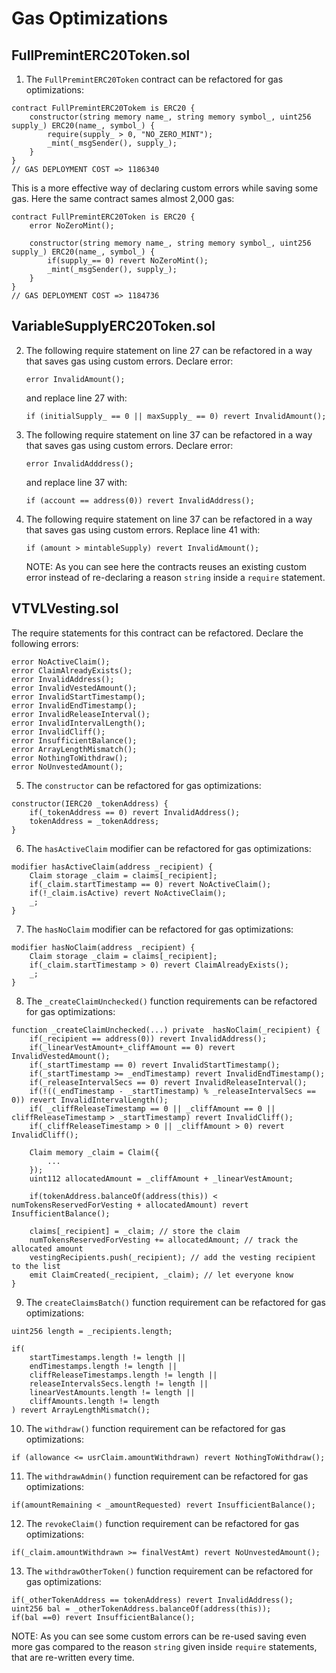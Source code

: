 # **Gas Optimizations**

## **FullPremintERC20Token.sol**

1. The `FullPremintERC20Token` contract can be refactored for gas optimizations:

```
contract FullPremintERC20Tokem is ERC20 {
    constructor(string memory name_, string memory symbol_, uint256 supply_) ERC20(name_, symbol_) {
        require(supply_ > 0, "NO_ZERO_MINT");
        _mint(_msgSender(), supply_);
    }
}
// GAS DEPLOYMENT COST => 1186340
```

This is a more effective way of declaring custom errors while saving some gas. Here the same contract sames almost 2,000 gas:

```
contract FullPremintERC20Token is ERC20 {
    error NoZeroMint();

    constructor(string memory name_, string memory symbol_, uint256 supply_) ERC20(name_, symbol_) {
        if(supply_== 0) revert NoZeroMint();
        _mint(_msgSender(), supply_);
    }
}
// GAS DEPLOYMENT COST => 1184736
```

## **VariableSupplyERC20Token.sol**

2. The following require statement on line 27 can be refactored in a way that saves gas using custom errors. Declare error:

   `error InvalidAmount();`

   and replace line 27 with:

   `if (initialSupply_ == 0 || maxSupply_ == 0) revert InvalidAmount();`

3. The following require statement on line 37 can be refactored in a way that saves gas using custom errors. Declare error:

   `error InvalidAdddress();`

   and replace line 37 with:

   `if (account == address(0)) revert InvalidAddress();`

4. The following require statement on line 37 can be refactored in a way that saves gas using custom errors. Replace line 41 with:

   `if (amount > mintableSupply) revert InvalidAmount();`

   NOTE: As you can see here the contracts reuses an existing custom error instead of re-declaring a reason `string` inside a `require` statement.

## **VTVLVesting.sol**

The require statements for this contract can be refactored. Declare the following errors:

```
error NoActiveClaim();
error ClaimAlreadyExists();
error InvalidAddress();
error InvalidVestedAmount();
error InvalidStartTimestamp();
error InvalidEndTimestamp();
error InvalidReleaseInterval();
error InvalidIntervalLength();
error InvalidCliff();
error InsufficientBalance();
error ArrayLengthMismatch();
error NothingToWithdraw();
error NoUnvestedAmount();
```

5. The `constructor` can be refactored for gas optimizations:

```
constructor(IERC20 _tokenAddress) {
	if(_tokenAddress == 0) revert InvalidAddress();
	tokenAddress = _tokenAddress;
}
```

6. The `hasActiveClaim` modifier can be refactored for gas optimizations:

```
modifier hasActiveClaim(address _recipient) {
	Claim storage _claim = claims[_recipient];
	if(_claim.startTimestamp == 0) revert NoActiveClaim();
	if(!_claim.isActive) revert NoActiveClaim();
	_;
}
```

7. The `hasNoClaim` modifier can be refactored for gas optimizations:

```
modifier hasNoClaim(address _recipient) {
	Claim storage _claim = claims[_recipient];
	if(_claim.startTimestamp > 0) revert ClaimAlreadyExists();
	_;
}
```

8. The `_createClaimUnchecked()` function requirements can be refactored for gas optimizations:

```
function _createClaimUnchecked(...) private  hasNoClaim(_recipient) {
	if(_recipient == address(0)) revert InvalidAddress();
	if(_linearVestAmount+_cliffAmount == 0) revert InvalidVestedAmount();
	if(_startTimestamp == 0) revert InvalidStartTimestamp();
	if(_startTimestamp >= _endTimestamp) revert InvalidEndTimestamp();
	if(_releaseIntervalSecs == 0) revert InvalidReleaseInterval();
	if(!((_endTimestamp - _startTimestamp) % _releaseIntervalSecs == 0)) revert InvalidIntervalLength();
	if( _cliffReleaseTimestamp == 0 || _cliffAmount == 0 || cliffReleaseTimestamp > _startTimestamp) revert InvalidCliff();
	if(_cliffReleaseTimestamp > 0 || _cliffAmount > 0) revert InvalidCliff();

	Claim memory _claim = Claim({
		...
	});
	uint112 allocatedAmount = _cliffAmount + _linearVestAmount;

	if(tokenAddress.balanceOf(address(this)) < numTokensReservedForVesting + allocatedAmount) revert InsufficientBalance();

	claims[_recipient] = _claim; // store the claim
	numTokensReservedForVesting += allocatedAmount; // track the allocated amount
	vestingRecipients.push(_recipient); // add the vesting recipient to the list
	emit ClaimCreated(_recipient, _claim); // let everyone know
}

```

9. The `createClaimsBatch()` function requirement can be refactored for gas optimizations:

```
uint256 length = _recipients.length;

if(
	startTimestamps.length != length ||
	endTimestamps.length != length ||
	cliffReleaseTimestamps.length != length ||
	releaseIntervalsSecs.length != length ||
	linearVestAmounts.length != length ||
	cliffAmounts.length != length
) revert ArrayLengthMismatch();
```

10. The `withdraw()` function requirement can be refactored for gas optimizations:

```
if (allowance <= usrClaim.amountWithdrawn) revert NothingToWithdraw();
```

11. The `withdrawAdmin()` function requirement can be refactored for gas optimizations:

```
if(amountRemaining < _amountRequested) revert InsufficientBalance();
```

12. The `revokeClaim()` function requirement can be refactored for gas optimizations:

```
if(_claim.amountWithdrawn >= finalVestAmt) revert NoUnvestedAmount();
```

13. The `withdrawOtherToken()` function requirement can be refactored for gas optimizations:

```
if(_otherTokenAddress == tokenAddress) revert InvalidAddress();
uint256 bal = _otherTokenAddress.balanceOf(address(this));
if(bal ==0) revert InsufficientBalance();
```

NOTE: As you can see some custom errors can be re-used saving even more gas compared to the reason `string` given inside `require` statements, that are re-written every time.
